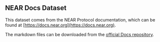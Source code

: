 ## NEAR Docs Dataset

This dataset comes from the NEAR Protocol documentation, which can be found at [https://docs.near.org](https://docs.near.org).

The markdown files can be downloaded from the [official Docs repository](https://github.com/near/docs/tree/master/docs).